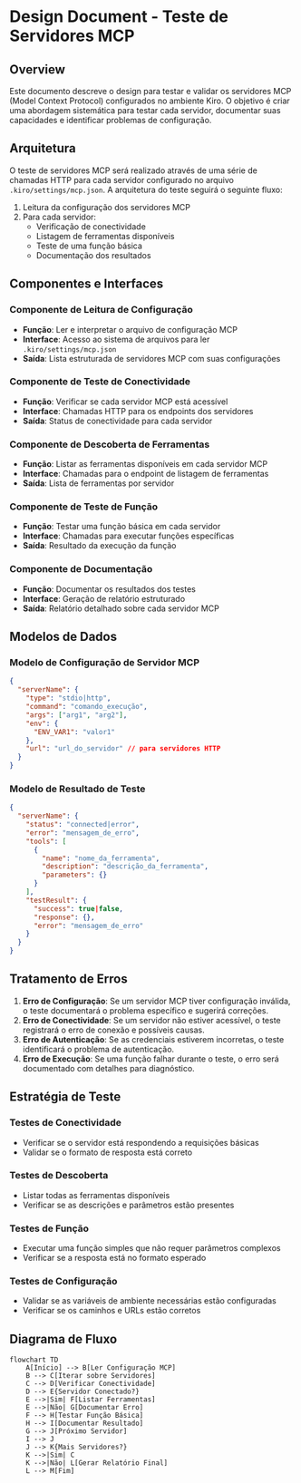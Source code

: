 # Design Document - Teste de Servidores MCP

## Overview

Este documento descreve o design para testar e validar os servidores MCP (Model Context Protocol) configurados no ambiente Kiro. O objetivo é criar uma abordagem sistemática para testar cada servidor, documentar suas capacidades e identificar problemas de configuração.

## Arquitetura

O teste de servidores MCP será realizado através de uma série de chamadas HTTP para cada servidor configurado no arquivo `.kiro/settings/mcp.json`. A arquitetura do teste seguirá o seguinte fluxo:

1. Leitura da configuração dos servidores MCP
2. Para cada servidor:
   - Verificação de conectividade
   - Listagem de ferramentas disponíveis
   - Teste de uma função básica
   - Documentação dos resultados

## Componentes e Interfaces

### Componente de Leitura de Configuração
- **Função**: Ler e interpretar o arquivo de configuração MCP
- **Interface**: Acesso ao sistema de arquivos para ler `.kiro/settings/mcp.json`
- **Saída**: Lista estruturada de servidores MCP com suas configurações

### Componente de Teste de Conectividade
- **Função**: Verificar se cada servidor MCP está acessível
- **Interface**: Chamadas HTTP para os endpoints dos servidores
- **Saída**: Status de conectividade para cada servidor

### Componente de Descoberta de Ferramentas
- **Função**: Listar as ferramentas disponíveis em cada servidor MCP
- **Interface**: Chamadas para o endpoint de listagem de ferramentas
- **Saída**: Lista de ferramentas por servidor

### Componente de Teste de Função
- **Função**: Testar uma função básica em cada servidor
- **Interface**: Chamadas para executar funções específicas
- **Saída**: Resultado da execução da função

### Componente de Documentação
- **Função**: Documentar os resultados dos testes
- **Interface**: Geração de relatório estruturado
- **Saída**: Relatório detalhado sobre cada servidor MCP

## Modelos de Dados

### Modelo de Configuração de Servidor MCP
```json
{
  "serverName": {
    "type": "stdio|http",
    "command": "comando_execução",
    "args": ["arg1", "arg2"],
    "env": {
      "ENV_VAR1": "valor1"
    },
    "url": "url_do_servidor" // para servidores HTTP
  }
}
```

### Modelo de Resultado de Teste
```json
{
  "serverName": {
    "status": "connected|error",
    "error": "mensagem_de_erro",
    "tools": [
      {
        "name": "nome_da_ferramenta",
        "description": "descrição_da_ferramenta",
        "parameters": {}
      }
    ],
    "testResult": {
      "success": true|false,
      "response": {},
      "error": "mensagem_de_erro"
    }
  }
}
```

## Tratamento de Erros

1. **Erro de Configuração**: Se um servidor MCP tiver configuração inválida, o teste documentará o problema específico e sugerirá correções.
2. **Erro de Conectividade**: Se um servidor não estiver acessível, o teste registrará o erro de conexão e possíveis causas.
3. **Erro de Autenticação**: Se as credenciais estiverem incorretas, o teste identificará o problema de autenticação.
4. **Erro de Execução**: Se uma função falhar durante o teste, o erro será documentado com detalhes para diagnóstico.

## Estratégia de Teste

### Testes de Conectividade
- Verificar se o servidor está respondendo a requisições básicas
- Validar se o formato de resposta está correto

### Testes de Descoberta
- Listar todas as ferramentas disponíveis
- Verificar se as descrições e parâmetros estão presentes

### Testes de Função
- Executar uma função simples que não requer parâmetros complexos
- Verificar se a resposta está no formato esperado

### Testes de Configuração
- Validar se as variáveis de ambiente necessárias estão configuradas
- Verificar se os caminhos e URLs estão corretos

## Diagrama de Fluxo

```mermaid
flowchart TD
    A[Início] --> B[Ler Configuração MCP]
    B --> C[Iterar sobre Servidores]
    C --> D[Verificar Conectividade]
    D --> E{Servidor Conectado?}
    E -->|Sim| F[Listar Ferramentas]
    E -->|Não| G[Documentar Erro]
    F --> H[Testar Função Básica]
    H --> I[Documentar Resultado]
    G --> J[Próximo Servidor]
    I --> J
    J --> K{Mais Servidores?}
    K -->|Sim| C
    K -->|Não| L[Gerar Relatório Final]
    L --> M[Fim]
```